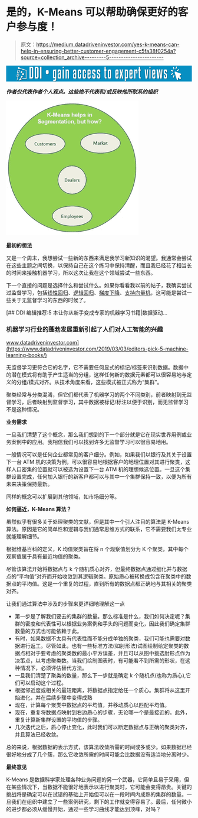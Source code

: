 # 是的，K-Means 可以帮助确保更好的客户参与度！

> 原文：<https://medium.datadriveninvestor.com/yes-k-means-can-help-in-ensuring-better-customer-engagement-c5fa38f0254a?source=collection_archive---------5----------------------->

[![](img/c9d262e807680b23232a48a1cb94ca05.png)](http://www.track.datadriveninvestor.com/1B9E)

***作者仅代表作者个人观点。这些绝不代表和/或反映他所联系的组织***

![](img/18707213b5c4cda3d7255483520c6046.png)

**最初的想法**

又是一个周末，我想尝试一些新的东西来满足我学习新知识的渴望。我通常会尝试在这些主题之间切换，以保持自己在这个练习中保持清醒，而且我已经花了相当长的时间来接触机器学习，所以这次让我在这个领域尝试一些东西。

下一个直接的问题是选择什么和尝试什么。如果你看看我以前的帖子，我确实尝试过监督学习，包括[线性回归](https://medium.com/datadriveninvestor/lets-predict-with-the-simple-linear-regression-1b690f64f947)、[逻辑回归](https://medium.com/datadriveninvestor/wow-logistic-regression-is-easy-too-fdf6ee247349)、[梯度下降](https://medium.com/datadriveninvestor/gradient-descent-the-key-for-ml-algorithms-d84ad511937e)、[支持向量机](https://medium.com/datadriveninvestor/svm-helps-in-resolving-missing-cases-48c61c6e9715)，这可能是尝试一些关于无监督学习的东西的时候了。

[](https://www.datadriveninvestor.com/2019/03/03/editors-pick-5-machine-learning-books/) [## DDI 编辑推荐:5 本让你从新手变成专家的机器学习书籍|数据驱动…

### 机器学习行业的蓬勃发展重新引起了人们对人工智能的兴趣

www.datadriveninvestor.com](https://www.datadriveninvestor.com/2019/03/03/editors-pick-5-machine-learning-books/) 

无监督学习更符合它的名字，它不需要任何显式的标记/标签来识别数据。数据中的潜在模式将有助于产生适当的分组，这样任何新的数据元素都可以很容易地与定义的分组/模式对齐。从技术角度来看，这些模式被正式称为“集群”。

聚类经常与分类混淆，但它们都代表了机器学习的两个不同类别，前者映射到无监督学习，后者映射到监督学习，其中数据被标记/标注以便于识别，而无监督学习不是这种情况。

**业务需求**

一旦我们清楚了这个概念，那么我们想到的下一个部分就是它在现实世界用例或业务案例中的应用。我相信我们可以找到许多无监督学习可以很容易地用。

一般情况可以是任何企业都常见的客户细分。例如，如果我们以银行及其关于设置下一台 ATM 机的决策为例，可以很容易地根据客户的地理位置对其进行聚类，这样人口密集的位置就可以被选为设置下一台 ATM 机的理想候选位置。一旦这个集群设置完成，任何加入银行的新客户都可以与其中一个集群保持一致，以便为所有未来决策保持最新。

同样的概念可以扩展到其他领域，如市场细分等。

**如何逼近，K-Means 算法？**

虽然似乎有很多关于处理聚类的文献，但是其中一个引人注目的算法是 K-Means 算法。原因是它的简单性和逻辑与我们通常思维方式的联系，它不需要我们太专业就能理解细节。

根据维基百科的定义，K 均值聚类旨在将 n 个观察值划分为 K 个聚类，其中每个观察值属于具有最近均值的聚类。

尽管该算法开始将数据点与 k 个随机质心对齐，但最终数据点通过细化并与数据点的“平均值”对齐而开始收敛到其逻辑聚类。原始质心被转换成包含在聚类中的数据点的平均值。这是一个重复的过程，直到所有的数据点都正确地与其相关的聚类对齐。

让我们通过算法中涉及的步骤来更详细地理解这一点

*   第一步是了解我们要去的集群的数量。那么标准是什么，我们如何决定呢？集群的密度和代表性可以根据业务案例和手头的问题而变化，因此我们确定集群数量的方式也可能依赖于此。
*   有时，如果数据不太具有代表性而不能分成单独的聚类，我们可能也需要对数据进行返工。尽管如此，也有一些标准方法(如肘形法)试图绘制给定聚类的数据点相对于要考虑的聚类数的最小平方误差，并且可以从图中挑选肘形点作为决策点，以考虑聚类数。当我们绘制图表时，有可能看不到所需的形状，在这种情况下，必须评估替代方法。
*   一旦我们清楚了聚类的数量，那么下一步就是确定 k 个随机点(也称为质心),它们可以启动这个过程。
*   根据邻近度或相关的最短距离，将数据点指定给任一个质心。集群将从这里开始进化，并在后续步骤中变得成熟
*   现在，计算每个聚类中数据点的平均值，并移动质心以匹配平均值。
*   现在，重复将数据点映射到右边质心的步骤，无论哪一个是最接近的。此外，重复计算新集群设置的平均值的步骤。
*   几次迭代之后，质心停止变化，此时我们可以断定数据点与正确的聚类对齐，并且算法已经收敛。

总的来说，根据数据的表示方式，该算法收敛所需的时间或多或少。如果数据已经很好地分成了几个簇，那么它收敛所需的时间可能会比数据没有适当地分离时少。

**最终意见**

K-Means 是数据科学家处理各种业务问题的另一个武器，它简单且易于采用，但在某些情况下，当数据不能很好地表示以进行聚类时，它可能会变得昂贵。关键的挑战将是确定可以在试错的基础上开始但可以在一段时间内成熟的集群的数量。一旦我们在组织中建立了一些案例研究，剩下的工作就变得容易了。最后，任何微小的进步都必须从缓慢开始，通过一些学习曲线才能达到顶峰，对吗？